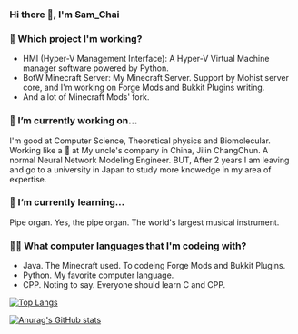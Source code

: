### Hi there 👋, I'm Sam_Chai
### 🎨 Which project I'm working?
- HMI (Hyper-V Management Interface): A Hyper-V Virtual Machine manager software powered by Python.
- BotW Minecraft Server: My Minecraft Server. Support by Mohist server core, and I'm working on Forge Mods and Bukkit Plugins writing.
- And a lot of Minecraft Mods' fork.

### 🔭 I’m currently working on...
I'm good at Computer Science, Theoretical physics and Biomolecular.
Working like a 🐶 at My uncle's company in China, Jilin ChangChun. A normal Neural Network Modeling Engineer.
BUT, After 2 years I am leaving and go to a university in Japan to study more knowedge in my area of expertise.

### 🎹 I‘m currently learning...
Pipe organ. Yes, the pipe organ.
The world's largest musical instrument.

### 👨‍💻 What computer languages that I'm codeing with?
- Java. The Minecraft used. To codeing Forge Mods and Bukkit Plugins.
- Python. My favorite computer language.
- CPP. Noting to say. Everyone should learn C and CPP.


[![Top Langs](https://github-readme-stats.vercel.app/api/top-langs/?username=Sam-Chai&layout=compact)](https://github.com/anuraghazra/github-readme-stats) 

[![Anurag's GitHub stats](https://github-readme-stats.vercel.app/api?username=Sam-Chai)](https://github.com/anuraghazra/github-readme-stats) 
<!--
**Sam-Chai/Sam-Chai** is a ✨ _special_ ✨ repository because its `README.md` (this file) appears on your GitHub profile.

Here are some ideas to get you started:

- 🔭 I’m currently working on ...
- 🌱 I’m currently learning ...
- 👯 I’m looking to collaborate on ...
- 🤔 I’m looking for help with ...
- 💬 Ask me about ...
- 📫 How to reach me: ...
- 😄 Pronouns: ...
- ⚡ Fun fact: ...
-->
